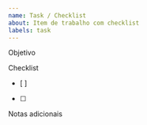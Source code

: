 ```yaml
---
name: Task / Checklist
about: Item de trabalho com checklist
labels: task
---
```


Objetivo

Checklist
- [ ]
- [ ]

Notas adicionais


